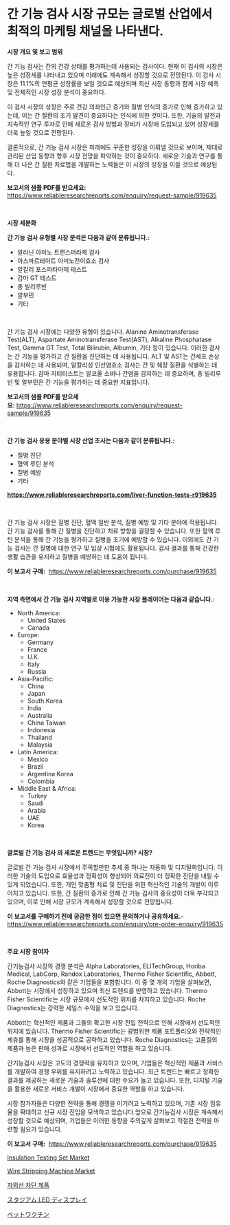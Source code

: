 <p><h1>간 기능 검사 시장 규모는 글로벌 산업에서 최적의 마케팅 채널을 나타낸다.</h1></p><p><strong>시장 개요 및 보고 범위</strong></p>
<p><p>간 기능 검사는 간의 건강 상태를 평가하는데 사용되는 검사이다. 현재 이 검사의 시장은 높은 성장세를 나타내고 있으며 미래에도 계속해서 성장할 것으로 전망된다. 이 검사 시장은 11.1%의 연평균 성장률을 보일 것으로 예상되며 최신 시장 동향과 함께 시장 예측 및 전체적인 시장 성장 분석이 중요하다.</p><p>이 검사 시장의 성장은 주로 건강 의좌인근 증가와 질병 인식의 증가로 인해 증가하고 있는데, 이는 간 질환의 조기 발견이 중요하다는 인식에 의한 것이다. 또한, 기술의 발전과 지속적인 연구 투자로 인해 새로운 검사 방법과 장비가 시장에 도입되고 있어 성장세를 더욱 높일 것으로 전망된다.</p><p>결론적으로, 간 기능 검사 시장은 미래에도 꾸준한 성장을 이뤄낼 것으로 보이며, 제대로 관리된 산업 동향과 향후 시장 전망을 파악하는 것이 중요하다. 새로운 기술과 연구를 통해 더 나은 간 질환 치료법을 개발하는 노력들은 이 시장의 성장을 이끌 것으로 예상된다.</p></p>
<p><strong>보고서의 샘플 PDF를 받으세요:</strong> <a href="https://www.reliableresearchreports.com/enquiry/request-sample/919635">https://www.reliableresearchreports.com/enquiry/request-sample/919635</a></p>
<p>&nbsp;</p>
<p><strong>시장 세분화</strong></p>
<p><strong>간 기능 검사 유형별 시장 분석은 다음과 같이 분류됩니다.:</strong></p>
<p><ul><li>알라닌 아미노 트랜스퍼라제 검사</li><li>아스파르테이트 아미노전이효소 검사</li><li>알칼리 포스파타아제 테스트</li><li>감마 GT 테스트</li><li>총 빌리루빈</li><li>알부민</li><li>기타</li></ul></p>
<p>&nbsp;</p>
<p><p>간 기능 검사 시장에는 다양한 유형이 있습니다. Alanine Aminotransferase Test(ALT), Aspartate Aminotransferase Test(AST), Alkaline Phosphatase Test, Gamma GT Test, Total Bilirubin, Albumin, 기타 등이 있습니다. 이러한 검사는 간 기능을 평가하고 간 질환을 진단하는 데 사용됩니다. ALT 및 AST는 간세포 손상을 감지하는 데 사용되며, 알칼리성 인산염효소 검사는 간 및 췌장 질환을 식별하는 데 유용합니다. 감마 지티티스트는 알코올 소비나 간염을 감지하는 데 중요하며, 총 빌리루빈 및 알부민은 간 기능을 평가하는 데 중요한 지표입니다.</p></p>
<p><strong>보고서의 샘플 PDF를 받으세요:</strong>&nbsp;<a href="https://www.reliableresearchreports.com/enquiry/request-sample/919635">https://www.reliableresearchreports.com/enquiry/request-sample/919635</a></p>
<p>&nbsp;</p>
<p><strong> 간 기능 검사 응용 분야별 시장 산업 조사는 다음과 같이 분류됩니다.:</strong></p>
<p><ul><li>질병 진단</li><li>혈액 루틴 분석</li><li>질병 예방</li><li>기타</li></ul></p>
<p><strong><a href="https://www.reliableresearchreports.com/liver-function-tests-r919635">https://www.reliableresearchreports.com/liver-function-tests-r919635</a></strong></p>
<p>&nbsp;</p>
<p><p>간 기능 검사 시장은 질병 진단, 혈액 일반 분석, 질병 예방 및 기타 분야에 적용됩니다. 간 기능 검사를 통해 간 질병을 진단하고 치료 방향을 결정할 수 있습니다. 또한 혈액 루틴 분석을 통해 간 기능을 평가하고 질병을 조기에 예방할 수 있습니다. 이외에도 간 기능 검사는 간 질병에 대한 연구 및 임상 시험에도 활용됩니다. 검사 결과를 통해 건강한 생활 습관을 유지하고 질병을 예방하는 데 도움이 됩니다.</p></p>
<p><strong>이 보고서 구매:</strong>&nbsp; <a href="https://www.reliableresearchreports.com/purchase/919635">https://www.reliableresearchreports.com/purchase/919635</a></p>
<p>&nbsp;</p>
<p><strong>지역 측면에서 간 기능 검사 지역별로 이용 가능한 시장 플레이어는 다음과 같습니다.:</strong></p>
<p><ul>
    <li>
        North America:
        <ul>
            <li>United States</li>
            <li>Canada</li>
        </ul>
    </li>
    <li>
        Europe:
        <ul>
            <li>Germany</li>
            <li>France</li>
            <li>U.K.</li>
            <li>Italy</li>
            <li>Russia</li>
        </ul>
    </li>
    <li>
        Asia-Pacific:
        <ul>
            <li>China</li>
            <li>Japan</li>
            <li>South Korea</li>
            <li>India</li>
            <li>Australia</li>
            <li>China Taiwan</li>
            <li>Indonesia</li>
            <li>Thailand</li>
            <li>Malaysia</li>
        </ul>
    </li>
    <li>
        Latin America:
        <ul>
            <li>Mexico</li>
            <li>Brazil</li>
            <li>Argentina Korea</li>
            <li>Colombia</li>
        </ul>
    </li>
    <li>
        Middle East & Africa:
        <ul>
            <li>Turkey</li>
            <li>Saudi</li>
            <li>Arabia</li>
            <li>UAE</li>
            <li>Korea</li>
        </ul>
    </li>
    </ul></p>
<p>&nbsp;</p>
<p><strong>글로벌 간 기능 검사 의 새로운 트렌드는 무엇입니까? 시장?</strong></p>
<p><p>글로벌 간 기능 검사 시장에서 주목할만한 추세 중 하나는 자동화 및 디지털화입니다. 이러한 기술의 도입으로 효율성과 정확성이 향상되어 의료진이 더 정확한 진단을 내릴 수 있게 되었습니다. 또한, 개인 맞춤형 치료 및 진단을 위한 혁신적인 기술의 개발이 이루어지고 있습니다. 또한, 간 질환의 증가로 인해 간 기능 검사의 중요성이 더욱 부각되고 있으며, 이로 인해 시장 규모가 계속해서 성장할 것으로 전망됩니다.</p></p>
<p><strong>이 보고서를 구매하기 전에 궁금한 점이 있으면 문의하거나 공유하세요.</strong>- <a href="https://www.reliableresearchreports.com/enquiry/pre-order-enquiry/919635">https://www.reliableresearchreports.com/enquiry/pre-order-enquiry/919635</a></p>
<p>&nbsp;</p>
<p><strong>주요 시장 참여자</strong></p>
<p><p>간기능검사 시장의 경쟁 분석은 Alpha Laboratories, ELITechGroup, Horiba Medical, LabCorp, Randox Laboratories, Thermo Fisher Scientific, Abbott, Roche Diagnostics와 같은 기업들을 포함합니다. 이 중 몇 개의 기업을 살펴보면, Abbott는 시장에서 성장하고 있으며 최신 트렌드를 반영하고 있습니다. Thermo Fisher Scientific는 시장 규모에서 선도적인 위치를 차지하고 있습니다. Roche Diagnostics는 강력한 세일스 수익을 보고 있습니다.</p><p>Abbott는 혁신적인 제품과 그들의 확고한 시장 진입 전략으로 인해 시장에서 선도적인 위치에 있습니다. Thermo Fisher Scientific는 광범위한 제품 포트폴리오와 전략적인 제휴를 통해 시장을 성공적으로 공략하고 있습니다. Roche Diagnostics는 고품질의 제품과 높은 판매 성과로 시장에서 선도적인 역할을 하고 있습니다.</p><p>간기능검사 시장은 고도의 경쟁력을 유지하고 있으며, 기업들은 혁신적인 제품과 서비스를 개발하여 경쟁 우위를 유지하려고 노력하고 있습니다. 최근 트렌드는 빠르고 정확한 결과를 제공하는 새로운 기술과 솔루션에 대한 수요가 늘고 있습니다. 또한, 디지털 기술을 활용한 새로운 서비스 개발이 시장에서 중요한 역할을 하고 있습니다.</p><p>시장 참가자들은 다양한 전략을 통해 경쟁을 이기려고 노력하고 있으며, 기존 시장 점유율을 확대하고 신규 시장 진입을 모색하고 있습니다.앞으로 간기능검사 시장은 계속해서 성장할 것으로 예상되며, 기업들은 이러한 동향을 주의깊게 살펴보고 적절한 전략을 마련할 필요가 있습니다.</p></p>
<p><strong>이 보고서 구매:</strong>&nbsp;&nbsp;<a href="https://www.reliableresearchreports.com/purchase/919635">https://www.reliableresearchreports.com/purchase/919635</a></p>
<p><p><a href="https://www.linkedin.com/pulse/insulation-testing-set-market-furnish-information-size-fgurf?trackingId=r6g7lMJtdr0%2FWdwZ1dV94A%3D%3D">Insulation Testing Set Market</a></p><p><a href="https://github.com/pgtimber/Market-Research-Report-List-2/blob/main/wire-stripping-machine-market.md">Wire Stripping Machine Market</a></p><p><a href="https://medium.com/@carmellalang1/%ED%83%9C%EC%96%91-%EC%B0%A8%EB%8B%A8-%EC%A0%9C%ED%92%88-%EC%8B%9C%EC%9E%A5%EC%9D%80-%EC%8B%9C%EC%9E%A5-%EC%A0%90%EC%9C%A0%EC%9C%A8-%EC%8B%9C%EC%9E%A5-%EB%8F%99%ED%96%A5-%EB%B0%8F-%EC%8B%9C%EC%9E%A5-%EC%84%B1%EC%9E%A5%EC%97%90-%EB%8C%80%ED%95%9C-%EC%A0%95%EB%B3%B4%EB%A5%BC-%EC%A0%9C%EA%B3%B5%ED%95%A9%EB%8B%88%EB%8B%A4-817e6b515e76">자외선 차단 제품</a></p><p><a href="https://medium.com/@reyeshowell655/%E3%82%B9%E3%82%BF%E3%82%B8%E3%82%A2%E3%83%A0led%E3%83%87%E3%82%A3%E3%82%B9%E3%83%97%E3%83%AC%E3%82%A4%E5%B8%82%E5%A0%B4%E3%81%AE%E5%88%86%E6%9E%90%E3%81%A82024%E5%B9%B4%E3%81%8B%E3%82%892031%E5%B9%B4%E3%81%BE%E3%81%A7%E3%81%AE%E6%9C%9F%E9%96%93%E3%81%AB%E4%BA%88%E6%B8%AC%E3%81%95%E3%82%8C%E3%82%8B%E3%82%B5%E3%82%A4%E3%82%BA%E3%81%AB%E3%81%A4%E3%81%84%E3%81%A6-30e5a1d96e4a">スタジアム LED ディスプレイ</a></p><p><a href="https://github.com/schmahlson/Market-Research-Report-List-1/blob/main/168369122234.md">ペットワクチン</a></p></p>